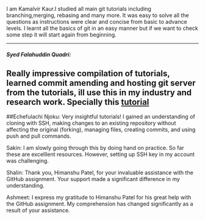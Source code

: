 I am Kamalvir Kaur.I studied all main git tutorials including branching,merging, rebasing and many more. It was easy to solve all the questions as instructions were clear and concise from basic to advance levels. I learnt all the basics of git in an easy manner but if we want to check some step it will start again from beginning.


---
##### Syed Falahuddin Quadri:
Really impressive compilation of tutorials, learned commit amending and hosting git server from the tutorials, ill use this in my industry and research work. Specially this [tutorial](https://gitimmersion.com/lab_50.html)
---


##Echefulachi Njoku:
Very insightful tutorials! I gained an understanding of cloning with SSH, making changes to an existing repository without affecting the original (forking), managing files, creating commits, and using push and pull commands.

Sakin:
I am slowly going through this by doing hand on practice. So far these are excelllent resources. However, setting up SSH key in my account was challenging.

Shalin:
Thank you, Himanshu Patel, for your invaluable assistance with the GitHub assignment. Your support made a significant difference in my understanding.

Ashmeet:
I express my gratitude to Himanshu Patel for his great help with the GitHub assignment. My comprehension has changed significantly as a result of your assistance.
